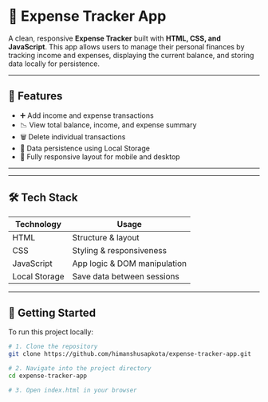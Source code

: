 # 💸 Expense Tracker App

A clean, responsive **Expense Tracker** built with **HTML, CSS, and JavaScript**. This app allows users to manage their personal finances by tracking income and expenses, displaying the current balance, and storing data locally for persistence.

---

## 🌟 Features

- ➕ Add income and expense transactions
- 📉 View total balance, income, and expense summary
- 🗑️ Delete individual transactions
- 💾 Data persistence using Local Storage
- 📱 Fully responsive layout for mobile and desktop

---

---

## 🛠️ Tech Stack

| Technology | Usage |
|------------|--------|
| HTML       | Structure & layout |
| CSS        | Styling & responsiveness |
| JavaScript | App logic & DOM manipulation |
| Local Storage | Save data between sessions |

---

## 🚀 Getting Started

To run this project locally:

```bash
# 1. Clone the repository
git clone https://github.com/himanshusapkota/expense-tracker-app.git

# 2. Navigate into the project directory
cd expense-tracker-app

# 3. Open index.html in your browser
